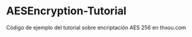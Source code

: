 AESEncryption-Tutorial
======================

Código de ejemplo del tutorial sobre encriptación AES 256 en thxou.com
